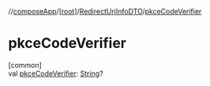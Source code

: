 //[composeApp](../../../index.md)/[[root]](../index.md)/[RedirectUriInfoDTO](index.md)/[pkceCodeVerifier](pkce-code-verifier.md)

# pkceCodeVerifier

[common]\
val [pkceCodeVerifier](pkce-code-verifier.md): [String](https://kotlinlang.org/api/latest/jvm/stdlib/kotlin/-string/index.html)?

